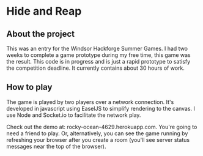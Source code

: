 Hide and Reap
=================

About the project
------------------
This was an entry for the Windsor Hackforge Summer Games. I had two weeks to complete a game prototype during my free time, this game was the result. This code is in progress and is just a rapid prototype to satisfy the competition deadline. It currently contains about 30 hours of work.

How to play
------------
The game is played by two players over a network connection. It's developed in javascript using EaselJS to simplify rendering to the canvas. I use Node and Socket.io to facilitate the network play.

Check out the demo at: rocky-ocean-4629.herokuapp.com. You're going to need a friend to play. Or, alternatively, you can see the game running by refreshing your browser after you create a room (you'll see server status messages near the top of the browser).